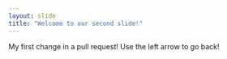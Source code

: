 ```yaml
---
layout: slide
title: "Welcome to our second slide!"
---
```

My first change in a pull request!
Use the left arrow to go back!

